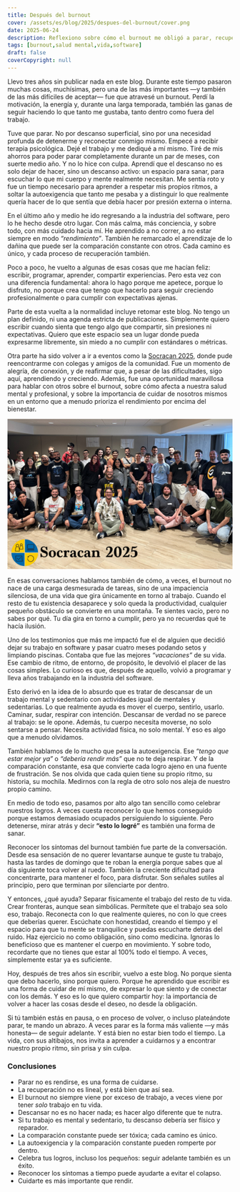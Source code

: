 ```yaml
---
title: Después del burnout
cover: /assets/es/blog/2025/despues-del-burnout/cover.png
date: 2025-06-24
description: Reflexiono sobre cómo el burnout me obligó a parar, recuperarme y volver a conectar con lo que realmente quiero, sin recetas mágicas ni promesas vacías.
tags: [burnout,salud mental,vida,software]
draft: false
coverCopyright: null
---
```


Llevo tres años sin publicar nada en este blog. Durante este tiempo pasaron muchas cosas, muchísimas, pero una de las más importantes —y también de las más difíciles de aceptar— fue que atravesé un burnout. Perdí la motivación, la energía y, durante una larga temporada, también las ganas de seguir haciendo lo que tanto me gustaba, tanto dentro como fuera del trabajo.

Tuve que parar. No por descanso superficial, sino por una necesidad profunda de detenerme y reconectar conmigo mismo. Empecé a recibir terapia psicológica. Dejé el trabajo y me dediqué a mí mismo. Tiré de mis ahorros para poder parar completamente durante un par de meses, con suerte medio año. Y no lo hice con culpa. Aprendí que el descanso no es solo dejar de hacer, sino un descanso activo: un espacio para sanar, para escuchar lo que mi cuerpo y mente realmente necesitan. Me sentía roto y fue un tiempo necesario para aprender a respetar mis propios ritmos, a soltar la autoexigencia que tanto me pesaba y a distinguir lo que realmente quería hacer de lo que sentía que debía hacer por presión externa o interna.

En el último año y medio he ido regresando a la industria del software, pero lo he hecho desde otro lugar. Con más calma, más conciencia, y sobre todo, con más cuidado hacia mí. He aprendido a no correr, a no estar siempre en modo _“rendimiento”_. También he remarcado el aprendizaje de lo dañina que puede ser la comparación constante con otros. Cada camino es único, y cada proceso de recuperación también.

Poco a poco, he vuelto a algunas de esas cosas que me hacían feliz: escribir, programar, aprender, compartir experiencias. Pero esta vez con una diferencia fundamental: ahora lo hago porque me apetece, porque lo disfruto, no porque crea que tengo que hacerlo para seguir creciendo profesionalmente o para cumplir con expectativas ajenas.

Parte de esta vuelta a la normalidad incluye retomar este blog. No tengo un plan definido, ni una agenda estricta de publicaciones. Simplemente quiero escribir cuando sienta que tengo algo que compartir, sin presiones ni expectativas. Quiero que este espacio sea un lugar donde pueda expresarme libremente, sin miedo a no cumplir con estándares o métricas.

Otra parte ha sido volver a ir a eventos como la [Socracan 2025](https://www.socracan.org), donde pude reencontrarme con colegas y amigos de la comunidad. Fue un momento de alegría, de conexión, y de reafirmar que, a pesar de las dificultades, sigo aquí, aprendiendo y creciendo. Además, fue una oportunidad maravillosa para hablar con otros sobre el burnout, sobre cómo afecta a nuestra salud mental y profesional, y sobre la importancia de cuidar de nosotros mismos en un entorno que a menudo prioriza el rendimiento por encima del bienestar.

![Socracan 2025](/assets/images/socracan2025.jpeg)

En esas conversaciones hablamos también de cómo, a veces, el burnout no nace de una carga desmesurada de tareas, sino de una impaciencia silenciosa, de una vida que gira únicamente en torno al trabajo. Cuando el resto de tu existencia desaparece y solo queda la productividad, cualquier pequeño obstáculo se convierte en una montaña. Te sientes vacío, pero no sabes por qué. Tu día gira en torno a cumplir, pero ya no recuerdas qué te hacía ilusión.

Uno de los testimonios que más me impactó fue el de alguien que decidió dejar su trabajo en software y pasar cuatro meses podando setos y limpiando piscinas. Contaba que fue las mejores _“vacaciones”_ de su vida. Ese cambio de ritmo, de entorno, de propósito, le devolvió el placer de las cosas simples. Lo curioso es que, después de aquello, volvió a programar y lleva años trabajando en la industria del software.

Esto derivó en la idea de lo absurdo que es tratar de descansar de un trabajo mental y sedentario con actividades igual de mentales y sedentarias. Lo que realmente ayuda es mover el cuerpo, sentirlo, usarlo. Caminar, sudar, respirar con intención. Descansar de verdad no se parece al trabajo: se le opone. Además, tu cuerpo necesita moverse, no solo sentarse a pensar. Necesita actividad física, no solo mental. Y eso es algo que a menudo olvidamos.

También hablamos de lo mucho que pesa la autoexigencia. Ese _“tengo que estar mejor ya”_ o _“debería rendir más”_ que no te deja respirar. Y de la comparación constante, esa que convierte cada logro ajeno en una fuente de frustración. Se nos olvida que cada quien tiene su propio ritmo, su historia, su mochila. Medirnos con la regla de otro solo nos aleja de nuestro propio camino.

En medio de todo eso, pasamos por alto algo tan sencillo como celebrar nuestros logros. A veces cuesta reconocer lo que hemos conseguido porque estamos demasiado ocupados persiguiendo lo siguiente. Pero detenerse, mirar atrás y decir **“esto lo logré”** es también una forma de sanar.

Reconocer los síntomas del burnout también fue parte de la conversación. Desde esa sensación de no querer levantarse aunque te guste tu trabajo, hasta las tardes de domingo que te roban la energía porque sabes que al día siguiente toca volver al ruedo. También la creciente dificultad para concentrarte, para mantener el foco, para disfrutar. Son señales sutiles al principio, pero que terminan por silenciarte por dentro.

Y entonces, ¿qué ayuda? Separar físicamente el trabajo del resto de tu vida. Crear fronteras, aunque sean simbólicas. Permítete que el trabajo sea solo eso, trabajo. Reconecta con lo que realmente quieres, no con lo que crees que deberías querer. Escúchate con honestidad, creando el tiempo y el espacio para que tu mente se tranquilice y puedas escucharte detrás del ruido. Haz ejercicio no como obligación, sino como medicina. Ignoras lo beneficioso que es mantener el cuerpo en movimiento. Y sobre todo, recordarte que no tienes que estar al 100% todo el tiempo. A veces, simplemente estar ya es suficiente.

Hoy, después de tres años sin escribir, vuelvo a este blog. No porque sienta que debo hacerlo, sino porque quiero. Porque he aprendido que escribir es una forma de cuidar de mí mismo, de expresar lo que siento y de conectar con los demás. Y eso es lo que quiero compartir hoy: la importancia de volver a hacer las cosas desde el deseo, no desde la obligación.

Si tú también estás en pausa, o en proceso de volver, o incluso plateándote parar, te mando un abrazo. A veces parar es la forma más valiente —y más honesta— de seguir adelante. Y está bien no estar bien todo el tiempo. La vida, con sus altibajos, nos invita a aprender a cuidarnos y a encontrar nuestro propio ritmo, sin prisa y sin culpa.

### Conclusiones

- Parar no es rendirse, es una forma de cuidarse.
- La recuperación no es lineal, y está bien que así sea.
- El burnout no siempre viene por exceso de trabajo, a veces viene por tener *solo* trabajo en tu vida.
- Descansar no es no hacer nada; es hacer algo diferente que te nutra.
- Si tu trabajo es mental y sedentario, tu descanso debería ser físico y reparador.
- La comparación constante puede ser tóxica; cada camino es único.
- La autoexigencia y la comparación constante pueden romperte por dentro.
- Celebra tus logros, incluso los pequeños: seguir adelante también es un éxito.
- Reconocer los síntomas a tiempo puede ayudarte a evitar el colapso.
- Cuidarte es más importante que rendir.
